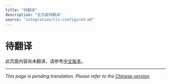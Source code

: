 ```yaml
---
title: "待翻译"
description: "此页面待翻译"
source: "integration/tls-configured.md"
---
```


# 待翻译

此页面内容尚未翻译，请参考[中文版本](../../zh/integration/tls-configured.md)。

---

*This page is pending translation. Please refer to the [Chinese version](../../zh/integration/tls-configured.md).*
